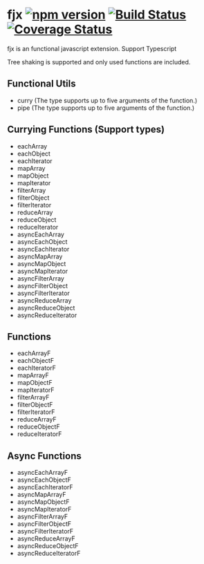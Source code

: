 # fjx  [![npm version](https://badge.fury.io/js/fjx.svg)](https://badge.fury.io/js/fjx) [![Build Status](https://travis-ci.org/daybrush/fjx.svg?branch=master)](https://travis-ci.org/daybrush/fjx) [![Coverage Status](https://coveralls.io/repos/github/daybrush/fjx/badge.svg?branch=master)](https://coveralls.io/github/daybrush/fjx?branch=master)

fjx is an functional javascript extension. Support Typescript

Tree shaking is supported and only used functions are included.

## Functional Utils
* curry (The type supports up to five arguments of the function.)
* pipe (The type supports up to five arguments of the function.)

## Currying Functions (Support types)
* eachArray
* eachObject
* eachIterator
* mapArray
* mapObject
* mapIterator
* filterArray
* filterObject
* filterIterator
* reduceArray
* reduceObject
* reduceIterator
* asyncEachArray
* asyncEachObject
* asyncEachIterator
* asyncMapArray
* asyncMapObject
* asyncMapIterator
* asyncFilterArray
* asyncFilterObject
* asyncFilterIterator
* asyncReduceArray
* asyncReduceObject
* asyncReduceIterator

## Functions
* eachArrayF
* eachObjectF
* eachIteratorF
* mapArrayF
* mapObjectF
* mapIteratorF
* filterArrayF
* filterObjectF
* filterIteratorF
* reduceArrayF
* reduceObjectF
* reduceIteratorF

## Async Functions
* asyncEachArrayF
* asyncEachObjectF
* asyncEachIteratorF
* asyncMapArrayF
* asyncMapObjectF
* asyncMapIteratorF
* asyncFilterArrayF
* asyncFilterObjectF
* asyncFilterIteratorF
* asyncReduceArrayF
* asyncReduceObjectF
* asyncReduceIteratorF
